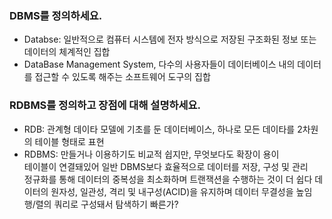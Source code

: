 ### DBMS를 정의하세요.
- Databse: 일반적으로 컴퓨터 시스템에 전자 방식으로 저장된 구조화된 정보 또는 데이터의 체계적인 집합
- DataBase Management System, 다수의 사용자들이 데이터베이스 내의 데이터를 접근할 수 있도록 해주는 소프트웨어 도구의 집합

### RDBMS를 정의하고 장점에 대해 설명하세요.
- RDB: 관계형 데이타 모델에 기초를 둔 데이터베이스, 하나로 모든 데이타를 2차원의 테이블 형태로 표현
- RDBMS: 만들거나 이용하기도 비교적 쉽지만, 무엇보다도 확장이 용이  
테이블이 연결돼있어 일반 DBMS보다 효율적으로 데이터를 저장, 구성 및 관리  
정규화를 통해 데이터의 중복성을 최소화하며 트랜잭션을 수행하는 것이 더 쉽다
데이터의 원자성, 일관성, 격리 및 내구성(ACID)을 유지하며 데이터 무결성을 높임  
행/렬의 쿼리로 구성돼서 탐색하기 빠른가?

